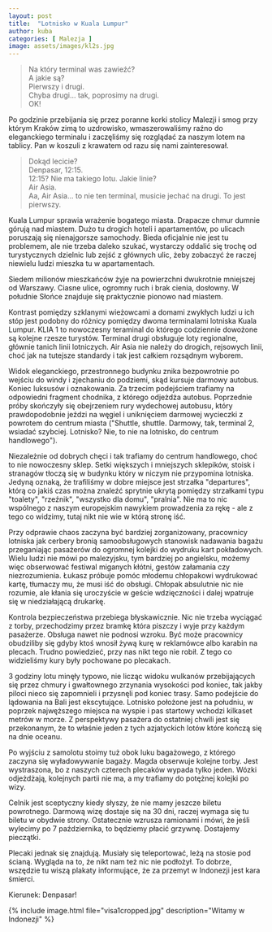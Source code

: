 ```yaml
---
layout: post
title:  "Lotnisko w Kuala Lumpur"
author: kuba
categories: [ Malezja ]
image: assets/images/kl2s.jpg
---
```


> Na który terminal was zawieźć?  
> A jakie są?  
> Pierwszy i drugi.  
> Chyba drugi... tak, poprosimy na drugi.  
> OK!

Po godzinie przebijania się przez poranne korki stolicy Malezji i smog przy którym Kraków zimą to uzdrowisko, wmaszerowaliśmy raźno do eleganckiego terminalu i zaczęliśmy się rozglądać za naszym lotem na tablicy. Pan w koszuli z krawatem od razu się nami zainteresował.

> Dokąd lecicie?  
> Denpasar, 12:15.  
> 12:15? Nie ma takiego lotu. Jakie linie?  
> Air Asia.  
> Aa, Air Asia... to nie ten terminal, musicie jechać na drugi. To jest pierwszy.  

Kuala Lumpur sprawia wrażenie bogatego miasta. Drapacze chmur dumnie górują nad miastem. Dużo tu drogich hoteli i apartamentów, po ulicach poruszają się nienajgorsze samochody. Bieda oficjalnie nie jest tu problemem, ale nie trzeba daleko szukać, wystarczy oddalić się trochę od turystycznych dzielnic lub zejść z głównych ulic, żeby zobaczyć że raczej niewielu ludzi mieszka tu w apartamentach. 

Siedem milionów mieszkańców żyje na powierzchni dwukrotnie mniejszej od Warszawy. Ciasne ulice, ogromny ruch i brak cienia, dosłowny. W południe Słońce znajduje się praktycznie pionowo nad miastem.

Kontrast pomiędzy szklanymi wieżowcami a domami zwykłych ludzi u ich stóp jest podobny do różnicy pomiędzy dwoma terminalami lotniska Kuala Lumpur. KLIA 1 to nowoczesny teraminal do którego codziennie dowożone są kolejne rzesze turystów. Terminal drugi obsługuje loty regionalne, głównie tanich linii lotniczych. Air Asia nie należy do drogich, rejsowych linii, choć jak na tutejsze standardy i tak jest całkiem rozsądnym wyborem. 

Widok eleganckiego, przestronnego budynku znika bezpowrotnie po wejściu do windy i zjechaniu do podziemi, skąd kursuje darmowy autobus. Koniec luksusów i oznakowania. Za trzecim podejściem trafiamy na odpowiedni fragment chodnika, z którego odjeżdża autobus. Poprzednie próby skończyły się obejrzeniem rury wydechowej autobusu, który prawdopodobnie jeździ na węgiel i uniknięciem darmowej wycieczki z powrotem do centrum miasta ("Shuttle, shuttle. Darmowy, tak, terminal 2, wsiadać szybciej. Lotnisko? Nie, to nie na lotnisko, do centrum handlowego"). 

Niezależnie od dobrych chęci i tak trafiamy do centrum handlowego, choć to nie nowoczesny sklep. Setki większych i mniejszych sklepików, stoisk i stranagów tłoczą się w budynku który w niczym nie przypomina lotniska. Jedyną oznaką, że trafiliśmy w dobre miejsce jest strzałka "departures", którą co jakiś czas można znaleźć sprytnie ukrytą pomiędzy strzałkami typu "toalety", "rzeźnik", "wszystko dla domu", "pralnia". Nie ma to nic wspólnego z naszym europejskim nawykiem prowadzenia za rękę - ale z tego co widzimy, tutaj nikt nie wie w którą stronę iść.

Przy odprawie chaos zaczyna być bardziej zorganizowany, pracownicy lotniska jak cerbery bronią samoobsługowych stanowisk nadawania bagażu przeganiając pasażerów do ogromnej kolejki do wydruku kart pokładowych. Wielu ludzi nie mówi po malezyjsku, tym bardziej po angielsku, możemy więc obserwować festiwal miganych kłótni, gestów załamania czy niezrozumienia. Łukasz próbuje pomóc młodemu chłopakowi wydrukować kartę, tłumaczy mu, że musi iść do obsługi. Chłopak absulutnie nic nie rozumie, ale kłania się uroczyście w geście wdzięczności i dalej wpatruje się w niedziałającą drukarkę. 

Kontrola bezpieczeństwa przebiega błyskawicznie. Nic nie trzeba wyciągać z torby, przechodzimy przez bramkę która piszczy i wyje przy każdym pasażerze. Obsługa nawet nie podnosi wzroku. Być może pracownicy obudziliby się gdyby ktoś wnosił żywą kurę w reklamówce albo karabin na plecach. Trudno powiedzieć, przy nas nikt tego nie robił. Z tego co widzieliśmy kury były pochowane po plecakach.

3 godziny lotu minęły typowo, nie licząc widoku wulkanów przebijających się przez chmury i gwałtownego zrzynania wysokości pod koniec, tak jakby piloci nieco się zapomnieli i przysnęli pod koniec trasy. Samo podejście do lądowania na Bali jest ekscytujące. Lotnisko położone jest na południu, w poprzek najwęższego miejsca na wyspie i pas startowy wchodzi kilkaset metrów w morze. Z perspektywy pasażera do ostatniej chwili jest się przekonanym, że to właśnie jeden z tych azjatyckich lotów które kończą się na dnie oceanu. 

Po wyjściu z samolotu stoimy tuż obok luku bagażowego, z którego zaczyna się wyładowywanie bagaży. Magda obserwuje kolejne torby. Jest wystraszona, bo z naszych czterech plecaków wypada tylko jeden. Wózki odjeżdżają, kolejnych partii nie ma, a my trafiamy do potężnej kolejki po wizy. 

Celnik jest sceptyczny kiedy słyszy, że nie mamy jeszcze biletu powrotnego. Darmową wizę dostaje się na 30 dni, raczej wymaga się tu biletu w obydwie strony. Ostatecznie wzrusza ramionami i mówi, że jeśli wylecimy po 7 października, to będziemy płacić grzywnę. Dostajemy pieczątki.

Plecaki jednak się znajdują. Musiały się teleportować, leżą na stosie pod ścianą. Wygląda na to, że nikt nam też nic nie podłożył. To dobrze, wszędzie tu wiszą plakaty informujące, że za przemyt w Indonezji jest kara śmierci. 

Kierunek: Denpasar!

{% include image.html file="visa1cropped.jpg" description="Witamy w Indonezji" %}

